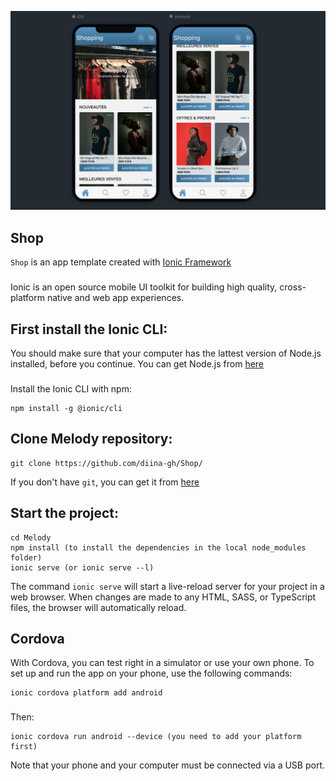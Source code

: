 ![Image](https://github.com/diina-gh/Shop/blob/master/src/assets/img/preview.png)
## Shop
`Shop` is an app template created with [Ionic Framework](https://ionicframework.com/)
###
Ionic is an open source mobile UI toolkit for building high quality, cross-platform native and web app experiences.

## First install the Ionic CLI:
You should make sure that your computer has the lattest version of Node.js installed, before you continue.
You can get Node.js from [here](https://nodejs.org/en/download/)
### 
Install the Ionic CLI with npm:
```npm
npm install -g @ionic/cli
```
## Clone Melody repository:
```git
git clone https://github.com/diina-gh/Shop/
```
If you don't have `git`, you can get it from [here](https://git-scm.com/downloads)
## Start the project:
```npm
cd Melody
npm install (to install the dependencies in the local node_modules folder)
ionic serve (or ionic serve --l)
```
The command `ionic serve` will start a live-reload server for your project in a web browser. When changes are made to any HTML, SASS, or TypeScript files, the browser will automatically reload.
## Cordova
With Cordova, you can test right in a simulator or use your own phone. To set up and run the app on your phone, use the following commands:
```npm
ionic cordova platform add android
```
###
Then:
```npm
ionic cordova run android --device (you need to add your platform first)
```
Note that your phone and your computer must be connected via a USB port.

